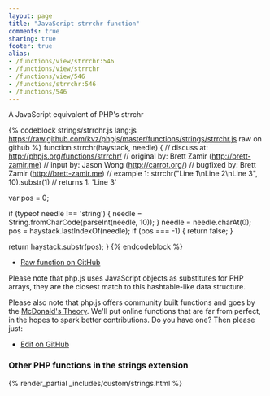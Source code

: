 ```yaml
---
layout: page
title: "JavaScript strrchr function"
comments: true
sharing: true
footer: true
alias:
- /functions/view/strrchr:546
- /functions/view/strrchr
- /functions/view/546
- /functions/strrchr:546
- /functions/546
---
```

<!-- Generated by Rakefile:build -->
A JavaScript equivalent of PHP's strrchr

{% codeblock strings/strrchr.js lang:js https://raw.github.com/kvz/phpjs/master/functions/strings/strrchr.js raw on github %}
function strrchr(haystack, needle) {
  //  discuss at: http://phpjs.org/functions/strrchr/
  // original by: Brett Zamir (http://brett-zamir.me)
  //    input by: Jason Wong (http://carrot.org/)
  // bugfixed by: Brett Zamir (http://brett-zamir.me)
  //   example 1: strrchr("Line 1\nLine 2\nLine 3", 10).substr(1)
  //   returns 1: 'Line 3'

  var pos = 0;

  if (typeof needle !== 'string') {
    needle = String.fromCharCode(parseInt(needle, 10));
  }
  needle = needle.charAt(0);
  pos = haystack.lastIndexOf(needle);
  if (pos === -1) {
    return false;
  }

  return haystack.substr(pos);
}
{% endcodeblock %}

 - [Raw function on GitHub](https://github.com/kvz/phpjs/blob/master/functions/strings/strrchr.js)

Please note that php.js uses JavaScript objects as substitutes for PHP arrays, they are 
the closest match to this hashtable-like data structure. 

Please also note that php.js offers community built functions and goes by the 
[McDonald's Theory](https://medium.com/what-i-learned-building/9216e1c9da7d). We'll put online 
functions that are far from perfect, in the hopes to spark better contributions. 
Do you have one? Then please just: 

 - [Edit on GitHub](https://github.com/kvz/phpjs/edit/master/functions/strings/strrchr.js)


### Other PHP functions in the strings extension
{% render_partial _includes/custom/strings.html %}
